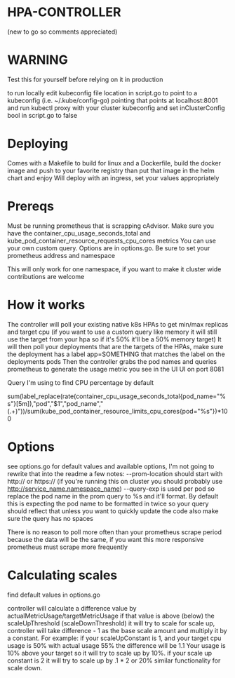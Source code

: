 # HPA-CONTROLLER
(new to go so comments appreciated)

# WARNING
Test this for yourself before relying on it in production

to run locally edit kubeconfig file location in script.go to point to a kubeconfig (i.e. ~/.kube/config-go) pointing that points at localhost:8001 and run kubectl proxy with your cluster kubeconfig
and set inClusterConfig bool in script.go to false

# Deploying
Comes with a Makefile to build for linux and a Dockerfile, build the docker image and push to your favorite registry than put that image in the helm chart and enjoy
Will deploy with an ingress, set your values appropriately

# Prereqs

Must be running prometheus that is scrapping cAdvisor. Make sure you have the container_cpu_usage_seconds_total and kube_pod_container_resource_requests_cpu_cores metrics
You can use your own custom query.
Options are in options.go.
Be sure to set your prometheus address and namespace

This will only work for one namespace, if you want to make it cluster wide contributions are welcome

# How it works

The controller will poll your existing native k8s HPAs to get min/max replicas and target cpu (if you want to use a custom query like memory it will still use the target from your hpa so if it's 50% it'll be a 50% memory target)
It will then poll your deployments that are the targets of the HPAs, make sure the deployment has a label app=SOMETHING that matches the label on the deployments pods
Then the controller grabs the pod names and queries prometheus to generate the usage metric you see in the UI
UI on port 8081

Query I'm using to find CPU percentage by default

sum(label_replace(rate(container_cpu_usage_seconds_total{pod_name=\"%s\"}[5m]),\"pod\",\"$1\",\"pod_name\",\"(.+)\"))/sum(kube_pod_container_resource_limits_cpu_cores{pod=\"%s\"})*100



# Options
see options.go for default values and available options, I'm not going to rewrite that into the readme
a few notes:
--prom-location should start with http:// or https:// (if you're running this on cluster you should probably use http://service_name.namespace_name)
--query-exp is used per pod so replace the pod name in the prom query to %s and it'll format. By default this is expecting the pod name to be formatted in twice so your query should reflect that unless you want to quickly update the code
also make sure the query has no spaces

There is no reason to poll more often than your prometheus scrape period because the data will be the same, if you want this more responsive prometheus must scrape more frequently

# Calculating scales
find default values in options.go

controller will calculate a difference value by actualMetricUsage/targetMetricUsage if that value is above (below) the scaleUpThreshold (scaleDownThreshold) it will try to scale
for scale up, controller will take difference - 1 as the base scale amount and multiply it by a constant.
For example: if your scaleUpConstant is 1, and your target cpu usage is 50% with actual usage 55% the difference will be 1.1
Your usage is 10% above your target so it will try to scale up by 10%. if your scale up constant is 2 it will try to scale up by .1 * 2 or 20%
similar functionality for scale down.


